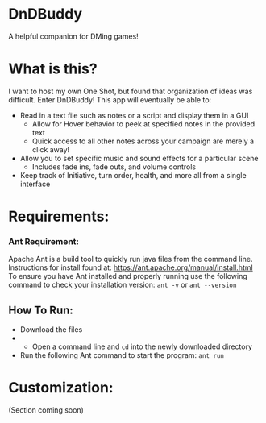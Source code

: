 # DnDBuddy
A helpful companion for DMing games!

# What is this?
I want to host my own One Shot, but found that organization of ideas was 
difficult. Enter DnDBuddy! This app will eventually be able to:
- Read in a text file such as notes or a script and display them in a GUI
  - Allow for Hover behavior to peek at specified notes in the provided text
  - Quick access to all other notes across your campaign are merely a click away!
- Allow you to set specific music and sound effects for a particular scene
  - Includes fade ins, fade outs, and volume controls
- Keep track of Initiative, turn order, health, and more all from a single interface

# Requirements:
### Ant Requirement:
Apache Ant is a build tool to quickly run java files from the command line.
Instructions for install found at: https://ant.apache.org/manual/install.html  
To ensure you have Ant installed and properly running use the following command 
to check your installation version: `ant -v` or `ant --version`

## How To Run:
- Download the files
- - Open a command line and `cd` into the newly downloaded directory
- Run the following Ant command to start the program: `ant run`


# Customization:
(Section coming soon)